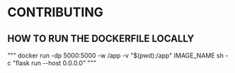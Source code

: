 # CONTRIBUTING

## HOW TO RUN THE DOCKERFILE LOCALLY


"""
docker run -dp 5000:5000 -w /app -v "$(pwd):/app" IMAGE_NAME sh -c "flask run --host 0.0.0.0"
"""